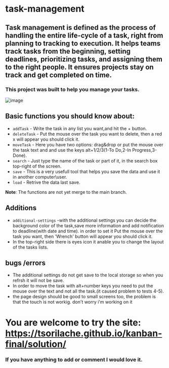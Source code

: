 # task-management

## Task management is defined as the process of handling the entire life-cycle of a task, right from planning to tracking to execution. It helps teams track tasks from the beginning, setting deadlines, prioritizing tasks, and assigning them to the right people. It ensures projects stay on track and get completed on time.

### This project was built to help you manage your tasks.

![image](https://user-images.githubusercontent.com/89573774/134825280-015107b4-ec7f-4c18-8001-8da2299377e4.png)

## Basic functions you should know about:

- `addTask` - Write the task in any list you want,and hit the + button. 
- `deleteTask` - Put the mouse over the task you want to delete, then a red x will appear you should click it.
- `moveTask` - Here you have two options: drag&drop or put the mouse over the task text and and use the keys alt+1/2/3(1-To Do,2-In Progress,3-Done).  
- `search` - Just type the name of the task or part of it, in the search box top-right of the screen.
- `save` - This is a very usefull tool that helps you save the data and use it in another computer\user.
- `load` - Retrive the data last save.

__Note__: The functions are not yet merge to the main branch.


## Additions
- `additional-settings` -with the additional settings you can decide the background color of the task,save more information and add notification to deadline(with date and time).
    in order to set it  Put the mouse over the task you want, then 'Wrench' button will appear you should click it.
 - In the top-right side there is eyes icon it anable you to change the layout of the tasks lists.

## bugs /errors
- The additional settings do not get save to the local storage so when you refrsh it will not be save.
- In order to move the task with alt+number keys you need to put the mouse over the text and not all the task.(it caused problem to tests 4-5).
- the page design should be good to small screens too, the problem is that the touch is not workig. don't worry i'm working on it

# You are welcome to try the site: https://tsorilache.github.io/kanban-final/solution/

### If you have anything to add or comment I would love it.

